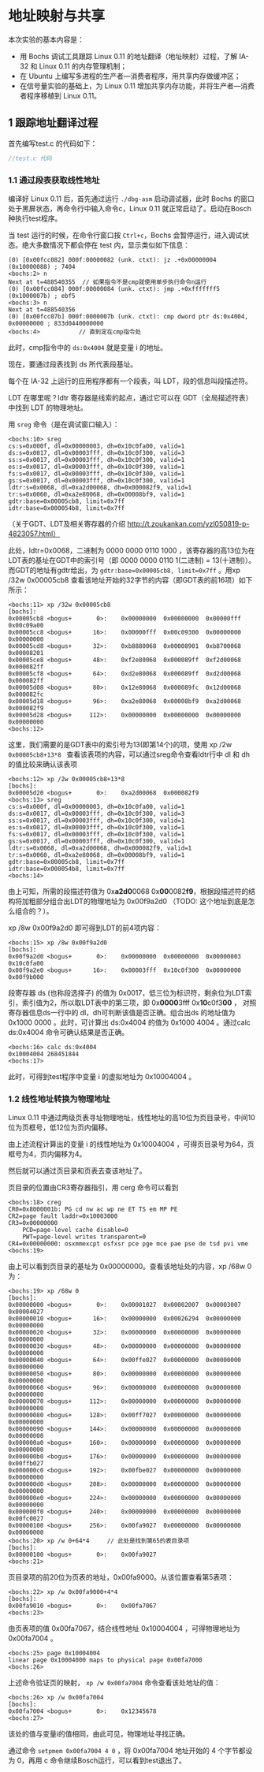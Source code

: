 # 地址映射与共享

本次实验的基本内容是：

- 用 Bochs 调试工具跟踪 Linux 0.11 的地址翻译（地址映射）过程，了解 IA-32 和 Linux 0.11 的内存管理机制；
- 在 Ubuntu 上编写多进程的生产者—消费者程序，用共享内存做缓冲区；
- 在信号量实验的基础上，为 Linux 0.11 增加共享内存功能，并将生产者—消费者程序移植到 Linux 0.11。








## 1 跟踪地址翻译过程

首先编写test.c 的代码如下：

```c
//test.c 代码
```



### 1.1 通过段表获取线性地址

编译好 Linux 0.11 后，首先通过运行 `./dbg-asm` 启动调试器，此时 Bochs 的窗口处于黑屏状态，再命令行中输入命令c，Linux 0.11 就正常启动了。启动在Bosch种执行test程序。

当 test 运行的时候，在命令行窗口按 `Ctrl+c`，Bochs 会暂停运行，进入调试状态。绝大多数情况下都会停在 test 内，显示类似如下信息：



```
(0) [0x00fcc082] 000f:00000082 (unk. ctxt): jz .+0x00000004 (0x10000088) ; 7404
<bochs:2> n
Next at t=488540355  // 如果指令不是cmp就使用单步执行命令n运行
(0) [0x00fcc084] 000f:00000084 (unk. ctxt): jmp .+0xfffffff5 (0x1000007b) ; ebf5
<bochs:3> n
Next at t=488540356
(0) [0x00fcc07b] 000f:0000007b (unk. ctxt): cmp dword ptr ds:0x4004, 0x00000000 ; 833d0440000000
<bochs:4>           // 直到定在cmp指令处

```

此时，cmp指令中的 `ds:0x4004` 就是变量 i 的地址。

现在，要通过段表找到 ds 所代表段基址。

每个在 IA-32 上运行的应用程序都有一个段表，叫 LDT，段的信息叫段描述符。

LDT 在哪里呢？ldtr 寄存器是线索的起点，通过它可以在 GDT（全局描述符表）中找到 LDT 的物理地址。

用 `sreg` 命令（是在调试窗口输入）：

```
<bochs:10> sreg
cs:s=0x000f, dl=0x00000003, dh=0x10c0fa00, valid=1
ds:s=0x0017, dl=0x00003fff, dh=0x10c0f300, valid=3
ss:s=0x0017, dl=0x00003fff, dh=0x10c0f300, valid=1
es:s=0x0017, dl=0x00003fff, dh=0x10c0f300, valid=1
fs:s=0x0017, dl=0x00003fff, dh=0x10c0f300, valid=1
gs:s=0x0017, dl=0x00003fff, dh=0x10c0f300, valid=1
ldtr:s=0x0068, dl=0xa2d00068, dh=0x000082f9, valid=1
tr:s=0x0060, dl=0xa2e80068, dh=0x00008bf9, valid=1
gdtr:base=0x00005cb8, limit=0x7ff
idtr:base=0x000054b8, limit=0x7ff

```

（关于GDT、LDT及相关寄存器的介绍 http://t.zoukankan.com/yzl050819-p-4823057.html）

此处，ldtr=0x0068，二进制为 0000 0000 0110 1000 ，该寄存器的高13位为在LDT表的基址在GDT中的索引号（即 0000 0000 0110 1(二进制) = 13(十进制)）。而GDT的地址有gdtr给出，为 `gdtr:base=0x00005cb8, limit=0x7ff` 。用xp /32w 0x00005cb8 查看该地址开始的32字节的内容（即GDT表的前16项）如下所示：



```
<bochs:11> xp /32w 0x00005cb8 
[bochs]:
0x00005cb8 <bogus+       0>:	0x00000000	0x00000000	0x00000fff	0x00c09a00
0x00005cc8 <bogus+      16>:	0x00000fff	0x00c09300	0x00000000	0x00000000
0x00005cd8 <bogus+      32>:	0xb8880068	0x00008901	0xb8700068	0x00008201
0x00005ce8 <bogus+      48>:	0xf2e80068	0x000089ff	0xf2d00068	0x000082ff
0x00005cf8 <bogus+      64>:	0xd2e80068	0x000089ff	0xd2d00068	0x000082ff
0x00005d08 <bogus+      80>:	0x12e80068	0x000089fc	0x12d00068	0x000082fc
0x00005d18 <bogus+      96>:	0xa2e80068	0x00008bf9	0xa2d00068	0x000082f9
0x00005d28 <bogus+     112>:	0x00000000	0x00000000	0x00000000	0x00000000
<bochs:12> 

```

这里，我们需要的是GDT表中的索引号为13(即第14个)的项，使用 xp /2w `0x00005cb8+13*8 ` 查看该表项的内容，可以通过sreg命令查看ldtr行中 dl 和 dh 的值比较来确认该表项

```
<bochs:12> xp /2w 0x00005cb8+13*8 
[bochs]:
0x00005d20 <bogus+       0>:	0xa2d00068	0x000082f9
<bochs:13> sreg
cs:s=0x000f, dl=0x00000003, dh=0x10c0fa00, valid=1
ds:s=0x0017, dl=0x00003fff, dh=0x10c0f300, valid=3
ss:s=0x0017, dl=0x00003fff, dh=0x10c0f300, valid=1
es:s=0x0017, dl=0x00003fff, dh=0x10c0f300, valid=1
fs:s=0x0017, dl=0x00003fff, dh=0x10c0f300, valid=1
gs:s=0x0017, dl=0x00003fff, dh=0x10c0f300, valid=1
ldtr:s=0x0068, dl=0xa2d00068, dh=0x000082f9, valid=1
tr:s=0x0060, dl=0xa2e80068, dh=0x00008bf9, valid=1
gdtr:base=0x00005cb8, limit=0x7ff
idtr:base=0x000054b8, limit=0x7ff
<bochs:14> 

```

由上可知，所需的段描述符值为 0x**a2d0**0068	0x**00**0082**f9**，根据段描述符的结构将加粗部分组合出LDT的物理地址为 0x00f9a2d0 （TODO: 这个地址到底是怎么组合的？）。

xp /8w 0x00f9a2d0  即可得到LDT的前4项内容：

```
<bochs:15> xp /8w 0x00f9a2d0 
[bochs]:
0x00f9a2d0 <bogus+       0>:	0x00000000	0x00000000	0x00000003	0x10c0fa00
0x00f9a2e0 <bogus+      16>:	0x00003fff	0x10c0f300	0x00000000	0x00f9b000
```



段寄存器 ds (也称段选择子) 的值为 0x0017，低三位为标识符，剩余位为LDT索引，索引值为2，所以取LDT表中的第三项，即 0x**0000**3fff	0x**10**c0f3**00** ， 对照寄存器信息ds一行中的 dl，dh可判断该值是否正确。组合出ds 的地址值为 0x1000 0000 。此时，可计算出 ds:0x4004 的值为 0x1000 4004 。通过calc ds:0x4004 命令可确认结果是否正确。

```
<bochs:16> calc ds:0x4004
0x10004004 268451844
<bochs:17> 
```

此时，可得到test程序中变量 i 的虚拟地址为 0x10004004 。



### 1.2 线性地址转换为物理地址

Linux 0.11 中通过两级页表寻址物理地址，线性地址的高10位为页目录号，中间10位为页框号，低12位为页内偏移。

由上述流程计算出的变量 i 的线性地址为 0x10004004 ，可得页目录号为64，页框号为4，页内偏移为4。

然后就可以通过页目录和页表去查该地址了。

页目录的位置由CR3寄存器指引，用 cerg 命令可以看到

```
<bochs:18> creg
CR0=0x8000001b: PG cd nw ac wp ne ET TS em MP PE
CR2=page fault laddr=0x10003000
CR3=0x00000000
    PCD=page-level cache disable=0
    PWT=page-level writes transparent=0
CR4=0x00000000: osxmmexcpt osfxsr pce pge mce pae pse de tsd pvi vme
<bochs:19> 
```

由上可以看到页目录的基址为 0x00000000。查看该地址处的内容，xp /68w 0 为：



```
<bochs:19> xp /68w 0
[bochs]:
0x00000000 <bogus+       0>:	0x00001027	0x00002007	0x00003007	0x00004027
0x00000010 <bogus+      16>:	0x00000000	0x00026294	0x00000000	0x00000000
0x00000020 <bogus+      32>:	0x00000000	0x00000000	0x00000000	0x00000000
0x00000030 <bogus+      48>:	0x00000000	0x00000000	0x00000000	0x00000000
0x00000040 <bogus+      64>:	0x00ffe027	0x00000000	0x00000000	0x00000000
0x00000050 <bogus+      80>:	0x00000000	0x00000000	0x00000000	0x00000000
0x00000060 <bogus+      96>:	0x00000000	0x00000000	0x00000000	0x00000000
0x00000070 <bogus+     112>:	0x00000000	0x00000000	0x00000000	0x00000000
0x00000080 <bogus+     128>:	0x00ff7027	0x00000000	0x00000000	0x00000000
0x00000090 <bogus+     144>:	0x00000000	0x00000000	0x00000000	0x00000000
0x000000a0 <bogus+     160>:	0x00000000	0x00000000	0x00000000	0x00000000
0x000000b0 <bogus+     176>:	0x00000000	0x00000000	0x00000000	0x00ffb027
0x000000c0 <bogus+     192>:	0x00fbe027	0x00000000	0x00000000	0x00000000
0x000000d0 <bogus+     208>:	0x00000000	0x00000000	0x00000000	0x00000000
0x000000e0 <bogus+     224>:	0x00000000	0x00000000	0x00000000	0x00000000
0x000000f0 <bogus+     240>:	0x00000000	0x00000000	0x00000000	0x00fc0027
0x00000100 <bogus+     256>:	0x00fa9027	0x00000000	0x00000000	0x00000000
<bochs:20> xp /w 0+64*4     // 此处是找到第65的表目录项
[bochs]:
0x00000100 <bogus+       0>:	0x00fa9027    
<bochs:21> 

```

页目录项的前20位为页表的地址，0x00fa9000。从该位置查看第5表项：

```
<bochs:22> xp /w 0x00fa9000+4*4            
[bochs]:
0x00fa9010 <bogus+       0>:	0x00fa7067
<bochs:23> 

```

由页表项的值 0x00fa7067，结合线性地址 0x10004004 ，可得物理地址为 0x00fa7004 。

```
<bochs:25> page 0x10004004
linear page 0x10004000 maps to physical page 0x00fa7000
<bochs:26> 

```

上述命令验证页的映射， `xp /w 0x00fa7004` 命令查看该处地址的值：

```
<bochs:26> xp /w 0x00fa7004
[bochs]:
0x00fa7004 <bogus+       0>:	0x12345678
<bochs:27> 

```

该处的值与变量i的值相同，由此可见，物理地址寻找正确。

通过命令 `setpmem 0x00fa7004 4 0` ，将  0x00fa7004 地址开始的 4 个字节都设为 0，再用 c 命令继续Bosch运行，可以看到test退出了。